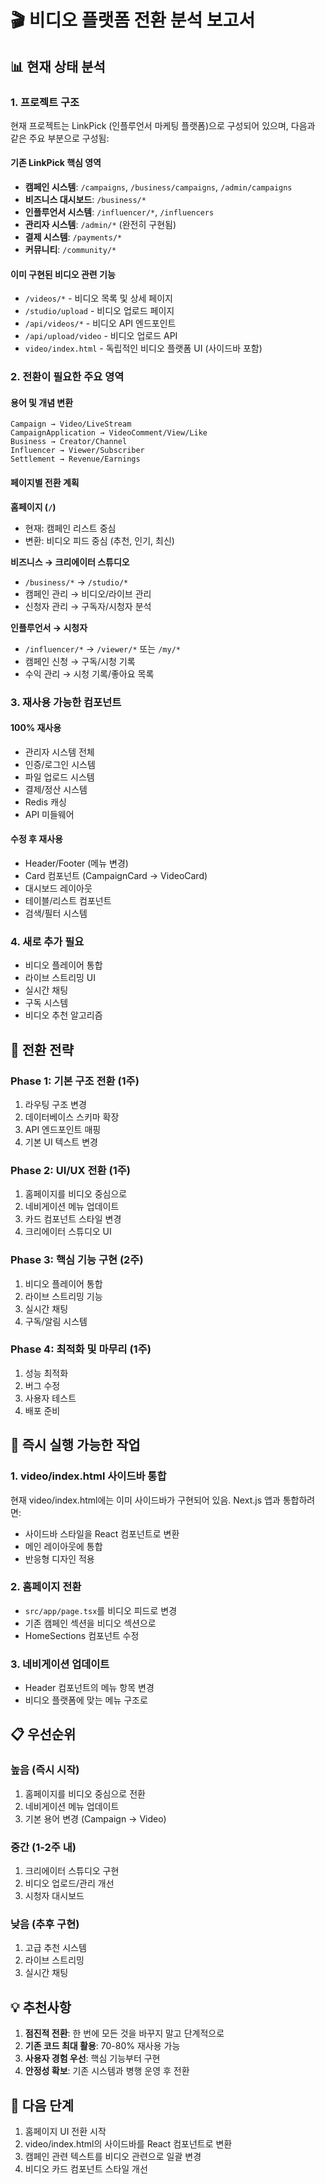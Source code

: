 # 🎬 비디오 플랫폼 전환 분석 보고서

## 📊 현재 상태 분석

### 1. 프로젝트 구조
현재 프로젝트는 LinkPick (인플루언서 마케팅 플랫폼)으로 구성되어 있으며, 다음과 같은 주요 부분으로 구성됨:

#### 기존 LinkPick 핵심 영역
- **캠페인 시스템**: `/campaigns`, `/business/campaigns`, `/admin/campaigns`
- **비즈니스 대시보드**: `/business/*` 
- **인플루언서 시스템**: `/influencer/*`, `/influencers`
- **관리자 시스템**: `/admin/*` (완전히 구현됨)
- **결제 시스템**: `/payments/*`
- **커뮤니티**: `/community/*`

#### 이미 구현된 비디오 관련 기능
- `/videos/*` - 비디오 목록 및 상세 페이지
- `/studio/upload` - 비디오 업로드 페이지
- `/api/videos/*` - 비디오 API 엔드포인트
- `/api/upload/video` - 비디오 업로드 API
- `video/index.html` - 독립적인 비디오 플랫폼 UI (사이드바 포함)

### 2. 전환이 필요한 주요 영역

#### 용어 및 개념 변환
```
Campaign → Video/LiveStream
CampaignApplication → VideoComment/View/Like
Business → Creator/Channel
Influencer → Viewer/Subscriber
Settlement → Revenue/Earnings
```

#### 페이지별 전환 계획

**홈페이지 (`/`)**
- 현재: 캠페인 리스트 중심
- 변환: 비디오 피드 중심 (추천, 인기, 최신)

**비즈니스 → 크리에이터 스튜디오**
- `/business/*` → `/studio/*`
- 캠페인 관리 → 비디오/라이브 관리
- 신청자 관리 → 구독자/시청자 분석

**인플루언서 → 시청자**
- `/influencer/*` → `/viewer/*` 또는 `/my/*`
- 캠페인 신청 → 구독/시청 기록
- 수익 관리 → 시청 기록/좋아요 목록

### 3. 재사용 가능한 컴포넌트

#### 100% 재사용
- 관리자 시스템 전체
- 인증/로그인 시스템
- 파일 업로드 시스템
- 결제/정산 시스템
- Redis 캐싱
- API 미들웨어

#### 수정 후 재사용
- Header/Footer (메뉴 변경)
- Card 컴포넌트 (CampaignCard → VideoCard)
- 대시보드 레이아웃
- 테이블/리스트 컴포넌트
- 검색/필터 시스템

### 4. 새로 추가 필요
- 비디오 플레이어 통합
- 라이브 스트리밍 UI
- 실시간 채팅
- 구독 시스템
- 비디오 추천 알고리즘

## 🎯 전환 전략

### Phase 1: 기본 구조 전환 (1주)
1. 라우팅 구조 변경
2. 데이터베이스 스키마 확장
3. API 엔드포인트 매핑
4. 기본 UI 텍스트 변경

### Phase 2: UI/UX 전환 (1주)
1. 홈페이지를 비디오 중심으로
2. 네비게이션 메뉴 업데이트
3. 카드 컴포넌트 스타일 변경
4. 크리에이터 스튜디오 UI

### Phase 3: 핵심 기능 구현 (2주)
1. 비디오 플레이어 통합
2. 라이브 스트리밍 기능
3. 실시간 채팅
4. 구독/알림 시스템

### Phase 4: 최적화 및 마무리 (1주)
1. 성능 최적화
2. 버그 수정
3. 사용자 테스트
4. 배포 준비

## 🔧 즉시 실행 가능한 작업

### 1. video/index.html 사이드바 통합
현재 video/index.html에는 이미 사이드바가 구현되어 있음. 
Next.js 앱과 통합하려면:
- 사이드바 스타일을 React 컴포넌트로 변환
- 메인 레이아웃에 통합
- 반응형 디자인 적용

### 2. 홈페이지 전환
- `src/app/page.tsx`를 비디오 피드로 변경
- 기존 캠페인 섹션을 비디오 섹션으로
- HomeSections 컴포넌트 수정

### 3. 네비게이션 업데이트
- Header 컴포넌트의 메뉴 항목 변경
- 비디오 플랫폼에 맞는 메뉴 구조로

## 📋 우선순위

### 높음 (즉시 시작)
1. 홈페이지를 비디오 중심으로 전환
2. 네비게이션 메뉴 업데이트
3. 기본 용어 변경 (Campaign → Video)

### 중간 (1-2주 내)
1. 크리에이터 스튜디오 구현
2. 비디오 업로드/관리 개선
3. 시청자 대시보드

### 낮음 (추후 구현)
1. 고급 추천 시스템
2. 라이브 스트리밍
3. 실시간 채팅

## 💡 추천사항

1. **점진적 전환**: 한 번에 모든 것을 바꾸지 말고 단계적으로
2. **기존 코드 최대 활용**: 70-80% 재사용 가능
3. **사용자 경험 우선**: 핵심 기능부터 구현
4. **안정성 확보**: 기존 시스템과 병행 운영 후 전환

## 🚀 다음 단계

1. 홈페이지 UI 전환 시작
2. video/index.html의 사이드바를 React 컴포넌트로 변환
3. 캠페인 관련 텍스트를 비디오 관련으로 일괄 변경
4. 비디오 카드 컴포넌트 스타일 개선